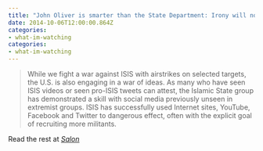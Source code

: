 ```yaml
---
title: "John Oliver is smarter than the State Department: Irony will not defeat ISIS"
date: 2014-10-06T12:00:00.864Z
categories: 
- what-im-watching
categories: 
- what-im-watching
---
```

> While we fight a war against ISIS with airstrikes on selected targets, the U.S. is also engaging in a war of ideas.  As many who have seen ISIS videos or seen pro-ISIS tweets can attest, the Islamic State group has demonstrated a skill with social media previously unseen in extremist groups.  ISIS has successfully used Internet sites, YouTube, Facebook and Twitter to dangerous effect, often with the explicit goal of recruiting more militants.

Read the rest at [*Salon*](https://www.salon.com/2014/10/06/john_oliver_is_smarter_than_the_state_department_irony_will_not_defeat_isis/)
